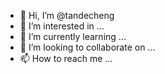 - 👋 Hi, I’m @tandecheng
- 👀 I’m interested in ...
- 🌱 I’m currently learning ...
- 💞️ I’m looking to collaborate on ...
- 📫 How to reach me ...

<!---
tandecheng/tandecheng is a ✨ special ✨ repository because its `README.md` (this file) appears on your GitHub profile.
You can click the Preview link to take a look at your changes.
--->
